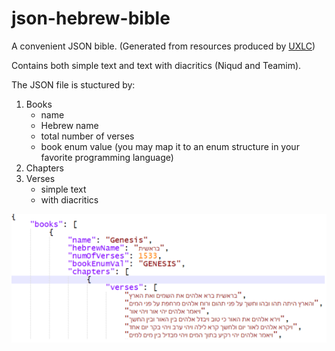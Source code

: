 # json-hebrew-bible
A convenient JSON bible.
(Generated from resources produced by [UXLC](https://tanach.us/))

Contains both simple text and text with diacritics (Niqud and Teamim).

The JSON file is stuctured by:
1. Books
   - name
   - Hebrew name
   - total number of verses
   - book enum value (you may map it to an enum structure in your favorite programming language)
3. Chapters
4. Verses
   - simple text
   - with diacritics

![preview](./json-bible-preview.png)
